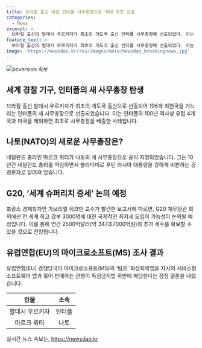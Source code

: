 ```yaml
---
title: 브라질 출신 여성 인터폴 사무총장으로 역대 최초 선출
categories:
  - News
excerpt: >
  브라질 출신의 발데시 우르키자가 최초의 개도국 출신 인터폴 사무총장에 선출되었다. 이는 인터폴의 100년 역사상 유럽 4개국과 미국을 제외하고는 처음이다. 뤼터 지명의 NATO 사무총장은 네덜란드 총리로, 푸틴을 강하게 비판하는 인물이다. G20에서는 프랑스 경제학자의 보고서가 발간되며, 추가 세수 확보 논의가 예정되어 있다. 유럽연합은 마이크로소프트의 화상회의앱 팀즈를 독점금지법 위반으로 조사하고 있다.
feature_text: >
  브라질 출신의 발데시 우르키자가 최초의 개도국 출신 인터폴 사무총장에 선출되었다. 이는 인터폴의 100년 역사상 유럽 4개국과 미국을 제외하고는 처음이다. 뤼터 지명의 NATO 사무총장은 네덜란드 총리로, 푸틴을 강하게 비판하는 인물이다. G20에서는 프랑스 경제학자의 보고서가 발간되며, 추가 세수 확보 논의가 예정되어 있다. 유럽연합은 마이크로소프트의 화상회의앱 팀즈를 독점금지법 위반으로 조사하고 있다.
image: 'https://newsdao.kr/res/images/meta/newsdao_breakingnews.jpg'
---
```


<p><img src="https://newsdao.kr/res/images/meta/newsdao_breakingnews.jpg" alt="pcversion 속보" /></p>

<h2 data-ke-size="size26">세계 경찰 기구, 인터폴의 새 사무총장 탄생</h2>

<p data-ke-size="size16">브라질 출신 발데시 우르키자가 최초의 개도국 출신으로 선출되어 196개 회원국을 거느리는 인터폴의 새 사무총장으로 선출되었습니다. 이는 인터폴의 100년 역사상 유럽 4개국과 미국을 제외하면 최초로 사무총장을 배출한 사례입니다.</p>

<h2 data-ke-size="size26">나토(NATO)의 새로운 사무총장은?</h2>

<p data-ke-size="size16">네덜란드 총리인 마르크 뤼터가 나토의 새 사무총장으로 공식 지명되었습니다. 그는 10년간 네덜란드 총리를 역임하면서 블라디미르 푸틴 러시아 대통령을 강하게 비판하는 강경론자로 알려져 있습니다.</p>

<h2 data-ke-size="size26">G20, ‘세계 슈퍼리치 증세’ 논의 예정</h2>

<p data-ke-size="size16">프랑스 경제학자인 가브리엘 쥐크만 교수가 발간한 보고서에 따르면, G20 재무장관 회의에선 전 세계 최고 갑부 3000명에 대한 국제적인 최저세 도입이 가능성이 논의될 예정입니다. 이를 통해 연간 2500억달러(약 347조7000억원)의 추가 세수를 확보할 수 있을 것으로 전망됩니다.</p>

<h2 data-ke-size="size26">유럽연합(EU)의 마이크로소프트(MS) 조사 결과</h2>

<p data-ke-size="size16">유럽연합(EU) 경쟁당국이 마이크로소프트(MS)의 ‘팀즈’ 화상회의앱을 자사의 서비스형 소프트웨어 앱과 묶어 판매하는 관행이 독점금지법 위반에 해당한다는 잠정 결론을 내렸습니다.</p>

<table>
    <thead>
        <tr>
            <th style="text-align: center;">인물</th>
            <th style="text-align: center;">소속</th>
        </tr>
    </thead>
    <tbody>
        <tr>
            <td style="text-align: center;">발데시 우르키자</td>
            <td style="text-align: center;">인터폴</td>
        </tr>
        <tr>
            <td style="text-align: center;">마르크 뤼터</td>
            <td style="text-align: center;">나토</td>
        </tr>
    </tbody>
</table>
실시간 뉴스 속보는, <a href="https://newsdao.kr" rel="dofollow">https://newsdao.kr</a>


